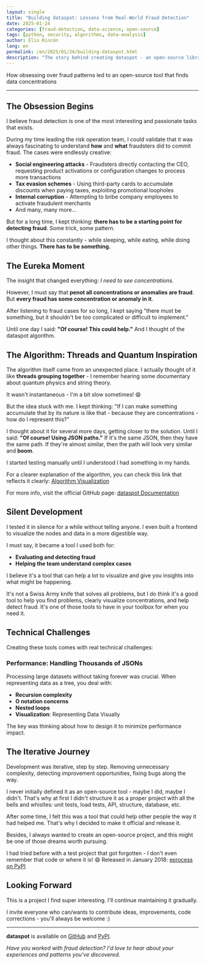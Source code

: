 ```yaml
---
layout: single
title: "Building dataspot: Lessons from Real-World Fraud Detection"
date: 2025-01-24
categories: [fraud-detection, data-science, open-source]
tags: [python, security, algorithms, data-analysis]
author: Elio Rincón
lang: en
permalink: /en/2025/01/24/building-dataspot.html
description: "The story behind creating dataspot - an open-source library born from real fraud detection challenges and sleepless nights thinking about data patterns."
---
```


How obsessing over fraud patterns led to an open-source tool that finds data concentrations

---

## The Obsession Begins

I believe fraud detection is one of the most interesting and passionate tasks that exists.

During my time leading the risk operation team, I could validate that it was always fascinating to understand **how** and **what** fraudsters did to commit fraud. The cases were endlessly creative:

- **Social engineering attacks** - Fraudsters directly contacting the CEO, requesting product activations or configuration changes to process more transactions
- **Tax evasion schemes** - Using third-party cards to accumulate discounts when paying taxes, exploiting promotional loopholes
- **Internal corruption** - Attempting to bribe company employees to activate fraudulent merchants
- And many, many more...

But for a long time, I kept thinking: **there has to be a starting point for detecting fraud**. Some trick, some pattern.

I thought about this constantly - while sleeping, while eating, while doing other things. **There has to be something.**

## The Eureka Moment

The insight that changed everything: _I need to see concentrations._

However, I must say that **penot all concentrations or anomalies are fraud**. But **every fraud has some concentration or anomaly in it**.

After listening to fraud cases for so long, I kept saying "there must be something, but it shouldn't be too complicated or difficult to implement."

Until one day I said: **"Of course! This could help."** And I thought of the dataspot algorithm.

## The Algorithm: Threads and Quantum Inspiration

The algorithm itself came from an unexpected place. I actually thought of it like **threads grouping together** - I remember hearing some documentary about quantum physics and string theory.

It wasn't instantaneous - I'm a bit slow sometimes! 😄

But the idea stuck with me. I kept thinking: "If I can make something accumulate that by its nature is like that - because they are concentrations - how do I represent this?"

I thought about it for several more days, getting closer to the solution. Until I said: **"Of course! Using JSON paths."** If it's the same JSON, then they have the same path. If they're almost similar, then the path will look very similar and **boom**.

I started testing manually until I understood I had something in my hands.

For a clearer explanation of the algorithm, you can check this link that reflects it clearly: [Algorithm Visualization](https://frauddi.github.io/dataspot/algorithm-dataspot.html)

For more info, visit the official GitHub page: [dataspot Documentation](https://frauddi.github.io/dataspot/)

## Silent Development

I tested it in silence for a while without telling anyone. I even built a frontend to visualize the nodes and data in a more digestible way.

I must say, it became a tool I used both for:

- **Evaluating and detecting fraud**
- **Helping the team understand complex cases**

I believe it's a tool that can help a lot to visualize and give you insights into what might be happening.

It's not a Swiss Army knife that solves all problems, but I do think it's a good tool to help you find problems, clearly visualize concentrations, and help detect fraud. It's one of those tools to have in your toolbox for when you need it.

## Technical Challenges

Creating these tools comes with real technical challenges:

### Performance: Handling Thousands of JSONs

Processing large datasets without taking forever was crucial. When representing data as a tree, you deal with:

- **Recursion complexity**
- **O notation concerns**
- **Nested loops**
- **Visualization**: Representing Data Visually

The key was thinking about how to design it to minimize performance impact.

## The Iterative Journey

Development was iterative, step by step. Removing unnecessary complexity, detecting improvement opportunities, fixing bugs along the way.

I never initially defined it as an open-source tool - maybe I did, maybe I didn't. That's why at first I didn't structure it as a proper project with all the bells and whistles: unit tests, load tests, API, structure, database, etc.

After some time, I felt this was a tool that could help other people the way it had helped me. That's why I decided to make it official and release it.

Besides, I always wanted to create an open-source project, and this might be one of those dreams worth pursuing.

I had tried before with a test project that got forgotten - I don't even remember that code or where it is! 😄 Released in January 2018: [eprocess on PyPI](https://pypi.org/project/eprocess/)

## Looking Forward

This is a project I find super interesting. I'll continue maintaining it gradually.

I invite everyone who can/wants to contribute ideas, improvements, code corrections - you'll always be welcome :)

---

**dataspot** is available on [GitHub](https://github.com/frauddi/dataspot) and [PyPI](https://pypi.org/project/dataspot/).

_Have you worked with fraud detection? I'd love to hear about your experiences and patterns you've discovered._
